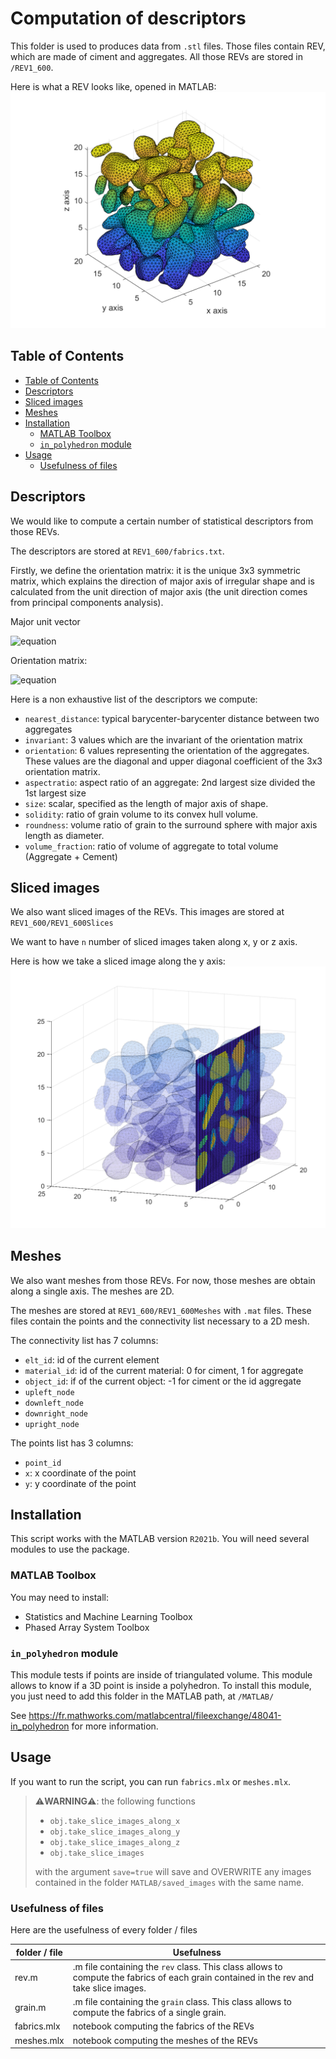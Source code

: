 # Computation of descriptors

This folder is used to produces data from `.stl` files. Those files contain REV, which are made of ciment and aggregates. All those REVs are stored in `/REV1_600`.

Here is what a REV looks like, opened in MATLAB:
![Alt text](images/rev.png?raw=true "REV")

## Table of Contents

- [Table of Contents](#table-of-contents)
- [Descriptors](#descriptors)
- [Sliced images](#sliced-images)
- [Meshes](#meshes)
- [Installation](#installation)
  - [MATLAB Toolbox](#matlab-toolbox)
  - [`in_polyhedron` module](#-in-polyhedron--module)
- [Usage](#usage)
  - [Usefulness of files](#usefulness-of-files)

## Descriptors

We would like to compute a certain number of statistical descriptors from those REVs.

The descriptors are stored at `REV1_600/fabrics.txt`.

Firstly, we define the orientation matrix: it is the unique 3x3 symmetric matrix, which explains the direction of major axis of irregular shape and is calculated from the unit direction of major axis (the unit direction comes from principal components analysis).

Major unit vector

![equation](https://latex.codecogs.com/svg.image?\overrightarrow{n}&space;=&space;[n_1,&space;n_2,&space;n_3]^T)

Orientation matrix:

![equation](https://latex.codecogs.com/svg.image?\bg{white}[F_{ij}]&space;=&space;\overrightarrow{n}\overrightarrow{n}^T)

Here is a non exhaustive list of the descriptors we compute:

- `nearest_distance`: typical barycenter-barycenter distance between two aggregates
- `invariant`: 3 values which are the invariant of the orientation matrix
- `orientation`: 6 values representing the orientation of the aggregates. These values are the diagonal and upper diagonal coefficient of the 3x3 orientation matrix.
- `aspectratio`: aspect ratio of an aggregate: 2nd largest size divided the 1st largest size
- `size`: scalar, specified as the length of major axis of shape.
- `solidity`: ratio of grain volume to its convex hull volume.
- `roundness`: volume ratio of grain to the surround sphere with major axis length as diameter.
- `volume_fraction`: ratio of volume of aggregate to total volume (Aggregate + Cement)

## Sliced images

We also want sliced images of the REVs. This images are stored at `REV1_600/REV1_600Slices`

We want to have `n` number of sliced images taken along x, y or z axis.

Here is how we take a sliced image along the y axis:
![Alt text](images/slice.png?raw=true "Slice")

## Meshes

We also want meshes from those REVs. For now, those meshes are obtain along a single axis. The meshes are 2D.

The meshes are stored at `REV1_600/REV1_600Meshes` with `.mat` files. These files contain the points and the connectivity list necessary to a 2D mesh.

The connectivity list has 7 columns:

- `elt_id`: id of the current element
- `material_id`: id of the current material: 0 for ciment, 1 for aggregate
- `object_id`: if of the current object: -1 for ciment or the id aggregate
- `upleft_node`
- `downleft_node`
- `downright_node`
- `upright_node`

The points list has 3 columns:

- `point_id`
- `x`: x coordinate of the point
- `y`: y coordinate of the point

## Installation

This script works with the MATLAB version `R2021b`.
You will need several modules to use the package.

### MATLAB Toolbox

You may need to install:

- Statistics and Machine Learning Toolbox
- Phased Array System Toolbox

### `in_polyhedron` module

This module tests if points are inside of triangulated volume. This module allows to know if a 3D point is inside a polyhedron. To install this module, you just need to add this folder in the MATLAB path, at `/MATLAB/`

See <https://fr.mathworks.com/matlabcentral/fileexchange/48041-in_polyhedron> for more information.

## Usage

If you want to run the script, you can run `fabrics.mlx` or `meshes.mlx`.

> ⚠️**WARNING**⚠️: the following functions
>
> - `obj.take_slice_images_along_x`
> - `obj.take_slice_images_along_y`
> - `obj.take_slice_images_along_z`
> - `obj.take_slice_images`
>
> with the argument `save=true` will save and OVERWRITE any images contained in the folder `MATLAB/saved_images` with the same name.

### Usefulness of files

Here are the usefulness of every folder / files

| folder / file | Usefulness |
|---|---|
| rev.m | .m file containing the `rev` class. This class allows to compute the fabrics of each grain contained in the rev and take slice images. |
| grain.m | .m file containing the `grain` class. This class allows to compute the fabrics of a single grain. |
| fabrics.mlx | notebook computing the fabrics of the REVs |
| meshes.mlx | notebook computing the meshes of the REVs |
